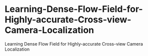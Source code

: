 # Learning-Dense-Flow-Field-for-Highly-accurate-Cross-view-Camera-Localization
Learning Dense Flow Field for Highly-accurate Cross-view Camera Localization
